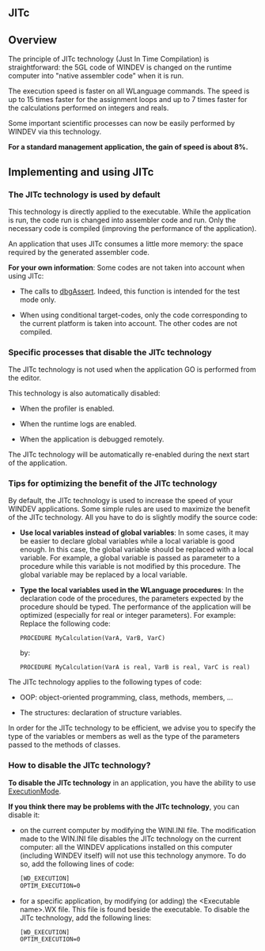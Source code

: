 
## JITc
			



<a name="NOTE1"></a>
<a name="NOTE1_1"></a>


## Overview
<a name="overview_ELTTEXTE000153"></a>
The principle of JITc technology (Just In Time Compilation) is straightforward: the 5GL code of WINDEV is changed on the runtime computer into "native assembler code" when it is run.

The execution speed is faster on all WLanguage commands. The speed is up to 15 times faster for the assignment loops and up to 7 times faster for the calculations performed on integers and reals.

Some important scientific processes can now be easily performed by WINDEV via this technology.

**For a standard management application, the gain of speed is about 8%.**

<a name="NOTE2"></a>
<a name="NOTE2_1"></a>


## Implementing and using JITc
<a name="implementing_and_using_jitc_ELTTEXTE000177"></a>


### The JITc technology is used by default
<a name="the_jitc_technology_used_default_ELTPARAGRAPHE000024"></a>

This technology is directly applied to the executable. While the application is run, the code run is changed into assembler code and run. Only the necessary code is compiled (improving the performance of the application).

An application that uses JITc consumes a little more memory: the space required by the generated assembler code.

**For your own information**: Some codes are not taken into account when using JITc:

- The calls to [dbgAssert](../WDLang1/3014022.md). Indeed, this function is intended for the test mode only.

- When using conditional target-codes, only the code corresponding to the current platform is taken into account. The other codes are not compiled.



<a name="NOTE2_2"></a>


### Specific processes that disable the JITc technology
<a name="specific_processes_that_disable_the_jitc_technology_ELTPARAGRAPHE000041"></a>

The JITc technology is not used when the application GO is performed from the editor.

This technology is also automatically disabled:

- When the profiler is enabled.

- When the runtime logs are enabled.

- When the application is debugged remotely.




The JITc technology will be automatically re-enabled during the next start of the application.
<a name="NOTE2_3"></a>


### Tips for optimizing the benefit of the JITc technology
<a name="tips_for_optimizing_the_benefit_the_jitc_technology_ELTPARAGRAPHE000056"></a>

By default, the JITc technology is used to increase the speed of your WINDEV applications. Some simple rules are used to maximize the benefit of the JITc technology. All you have to do is slightly modify the source code:

- **Use local variables instead of global variables**:
	In some cases, it may be easier to declare global variables while a local variable is good enough. In this case, the global variable should be replaced with a local variable. For example, a global variable is passed as parameter to a procedure while this variable is not modified by this procedure. The global variable may be replaced by a local variable.

- **Type the local variables used in the WLanguage procedures**:
	In the declaration code of the procedures, the parameters expected by the procedure should be typed. The performance of the application will be optimized (especially for real or integer parameters).
	For example: Replace the following code:
	
	```wl
	PROCEDURE MyCalculation(VarA, VarB, VarC)
	```

	by:
	
	```wl
	PROCEDURE MyCalculation(VarA is real, VarB is real, VarC is real)
	```







The JITc technology applies to the following types of code: 

- OOP: object-oriented programming, class, methods, members, ...

- The structures: declaration of structure variables.


In order for the JITc technology to be efficient, we advise you to specify the type of the variables or members as well as the type of the parameters passed to the methods of classes.
<a name="NOTE2_4"></a>


### How to disable the JITc technology?
<a name="how_disable_the_jitc_technology_ELTPARAGRAPHE000088"></a>

**To disable the JITc technology** in an application, you have the ability to use [ExecutionMode](../WDLang1/3013048.md).

**If you think there may be problems with the JITc technology**, you can disable it:

- on the current computer by modifying the WINI.INI file. 
	The modification made to the WIN.INI file disables the JITc technology on the current computer: all the WINDEV applications installed on this computer (including WINDEV itself) will not use this technology anymore. To do so, add the following lines of code:
	
	```txt
	[WD_EXECUTION]
	OPTIM_EXECUTION=0
	```


- for a specific application, by modifying (or adding) the &lt;Executable name&gt;.WX file. 
	This file is found beside the executable. To disable the JITc technology, add the following lines:
	
	```txt
	[WD_EXECUTION]
	OPTIM_EXECUTION=0
	```






